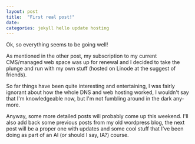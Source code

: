 ```yaml
---
layout: post
title:  "First real post!"
date: 
categories: jekyll hello update hosting
---
```


Ok, so everything seems to be going well! 

As mentioned in the other post, my subscription to my current CMS/managed web space was up for renewal and I decided to take the plunge and run with my own stuff (hosted on Linode at the suggest of friends).

So far things have been quite interesting and entertaining, I was fairly ignorant about how the whole DNS and web hosting worked, I wouldn't say that I'm knowledgeable now, but I'm not fumbling around in the dark any-more.

Anyway, some more detailed posts will probably come up this weekend. I'll also add back some previous posts from my old wordpress blog, the next post will be a proper one with updates and some cool stuff that I've been doing as part of an AI (or should I say, IA?) course.


